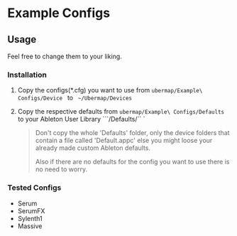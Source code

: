 # Example Configs	

## Usage

Feel free to change them to your liking.

### Installation

1. Copy the configs(*.cfg) you want to use from ```ubermap/Example\ Configs/Device ``` to ``` ~/Ubermap/Devices```

2. Copy the respective defaults from ```ubermap/Example\ Configs/Defaults``` to your Ableton User Library  ```<your-user-library>/Defaults/`` `

   > Don't copy the whole 'Defaults' folder, only the device folders that contain a file called 'Default.appc' else you might loose your already made custom Ableton defaults.
   >
   > Also if there are no defaults for the config you want to use there is no need to worry. 



### Tested Configs

- Serum
- SerumFX
- Sylenth1
- Massive
